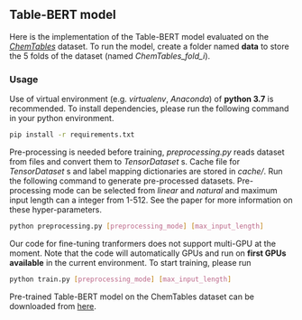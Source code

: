 ## Table-BERT model

Here is the implementation of the Table-BERT model evaluated on the [_ChemTables_](https://data.mendeley.com/datasets/g7tjh7tbrj) dataset. To run the model, create a folder named **data** to store the 5 folds of the dataset (named _ChemTables_fold_i_).

### Usage
Use of virtual environment (e.g. _virtualenv_, _Anaconda_) of **python 3.7** is recommended. To install dependencies, please run the following command in your python environment.
```bash
pip install -r requirements.txt
```
Pre-processing is needed before training, _preprocessing.py_ reads dataset from files and convert them to _TensorDataset_ s. Cache file for _TensorDataset_ s and label mapping dictionaries are stored in _cache/_. Run the following command to generate pre-processed datasets. Pre-processing mode can be selected from _linear_ and _natural_ and maximum input length can a integer from 1-512. See the paper for more information on these hyper-parameters.

```bash
python preprocessing.py [preprocessing_mode] [max_input_length]
```

Our code for fine-tuning tranformers does not support multi-GPU at the moment. Note that the code will automatically GPUs and run on **first GPUs available** in the current environment. To start training, please run

```bash
python train.py [preprocessing_mode] [max_input_length]
```

Pre-trained Table-BERT model on the ChemTables dataset can be downloaded from [here](https://chemu.eng.unimelb.edu.au/download/table-bert/).
